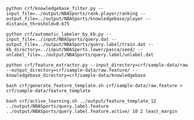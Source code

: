 	python crf/knowledgebase_filter.py --input_file=../output/NBASports/rank.player/ranking --output_file=../output/NBASports/knowledgebase/player --distance_threshold=0.675

	python crf/automatic_labeler_by_kb.py --input_file=../input/NBASports/query.dat --output_file=../output/NBASports/query.label/train.dat --kb_directory=../input/NBASports.lower/pasca/seed/ --unlabel_file=../output/NBASports/query.label/unlabel.dat

	python crf/feature_extractor.py --input_directory=crf/sample-data/raw --output_directory=crf/sample-data/raw.feature/ --knowledgebase_directory=crf/sample-data/knowledgebase
	
	bash crf/generate_feature_template.sh crf/sample-data/raw.feature > crf/sample-data/feature_template
	
	bash crf/active_learning.sh ../output/feature_template_12 ../output/NBASports/query.label.feature ../output/NBASports/query.label.feature.active/ 10 2 least_margin

